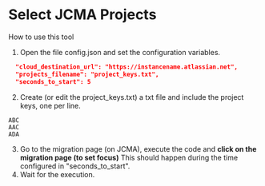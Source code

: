 # Select JCMA Projects

How to use this tool

1. Open the file config.json and set the configuration variables.
```json
  "cloud_destination_url": "https://instancename.atlassian.net",
  "projects_filename": "project_keys.txt",
  "seconds_to_start": 5
```
2. Create (or edit the project_keys.txt) a txt file and include the project keys, one per line.
```
ABC
AAC
ADA
```
3. Go to the migration page (on JCMA), execute the code and **click on the migration page (to set focus)** This should happen during the time configured in "seconds_to_start".
4. Wait for the execution.